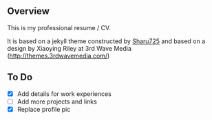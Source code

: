 ## Overview
This is my professional resume / CV.

It is based on a jekyll theme constructed by [Sharu725](https://github.com/sharu725/) and based on a design by Xiaoying Riley at 3rd Wave Media (http://themes.3rdwavemedia.com/)

## To Do
- [X] Add details for work experiences
- [ ] Add more projects and links
- [X] Replace profile pic
